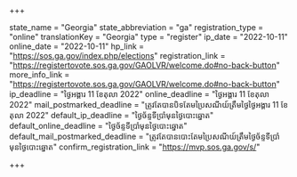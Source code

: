 +++

state_name = "Georgia"
state_abbreviation = "ga"
registration_type = "online"
translationKey = "Georgia"
type = "register"
ip_date = "2022-10-11"
online_date = "2022-10-11"
hp_link = "https://sos.ga.gov/index.php/elections"
registration_link = "https://registertovote.sos.ga.gov/GAOLVR/welcome.do#no-back-button"
more_info_link = "https://registertovote.sos.ga.gov/GAOLVR/welcome.do#no-back-button"
ip_deadline = "ថ្ងៃអង្គារ 11 ខែតុលា 2022"
online_deadline = "ថ្ងៃអង្គារ 11 ខែតុលា 2022"
mail_postmarked_deadline = "ត្រូវតែបានបិទតែមប្រៃសណីយ៍ត្រឹមថ្ងៃ​ ថ្ងៃអង្គារ 11 ខែតុលា 2022"
default_ip_deadline = "ថ្ងៃច័ន្ទទីប្រាំមុនថ្ងៃបោះឆ្នោត"
default_online_deadline = "ថ្ងៃច័ន្ទទីប្រាំមុនថ្ងៃបោះឆ្នោត"
default_mail_postmarked_deadline = "ត្រូវតែបានបោះតែមប្រៃសណីយ៍ត្រឹមថ្ងៃច័ន្ទទីប្រាំមុនថ្ងៃបោះឆ្នោត"
confirm_registration_link = "https://mvp.sos.ga.gov/s/"

+++